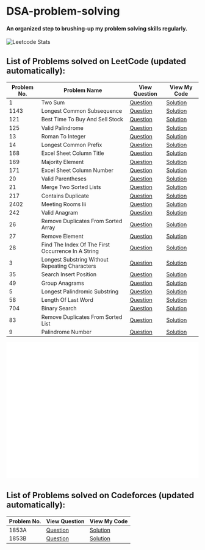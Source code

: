 # DSA-problem-solving
#### An organized step to brushing-up my problem solving skills regularly.

![Leetcode Stats](https://leetcard.jacoblin.cool/sushanthkumar78)

## List of Problems solved on LeetCode (updated automatically):

| Problem No. | Problem Name | View Question | View My Code |
| ----------- | ------------ | ------------- | ------------ |
| 1 | Two Sum | [Question](https://leetcode.com/problems/two-sum/) | [Solution](./Leetcode\1.two-sum.py) |
| 1143 | Longest Common Subsequence | [Question](https://leetcode.com/problems/longest-common-subsequence/) | [Solution](./Leetcode\1143.longest-common-subsequence.py) |
| 121 | Best Time To Buy And Sell Stock | [Question](https://leetcode.com/problems/best-time-to-buy-and-sell-stock/) | [Solution](./Leetcode\121.best-time-to-buy-and-sell-stock.py) |
| 125 | Valid Palindrome | [Question](https://leetcode.com/problems/valid-palindrome/) | [Solution](./Leetcode\125.valid-palindrome.py) |
| 13 | Roman To Integer | [Question](https://leetcode.com/problems/roman-to-integer/) | [Solution](./Leetcode\13.roman-to-integer.py) |
| 14 | Longest Common Prefix | [Question](https://leetcode.com/problems/longest-common-prefix/) | [Solution](./Leetcode\14.longest-common-prefix.py) |
| 168 | Excel Sheet Column Title | [Question](https://leetcode.com/problems/excel-sheet-column-title/) | [Solution](./Leetcode\168.excel-sheet-column-title.py) |
| 169 | Majority Element | [Question](https://leetcode.com/problems/majority-element/) | [Solution](./Leetcode\169.majority-element.py) |
| 171 | Excel Sheet Column Number | [Question](https://leetcode.com/problems/excel-sheet-column-number/) | [Solution](./Leetcode\171.excel-sheet-column-number.py) |
| 20 | Valid Parentheses | [Question](https://leetcode.com/problems/valid-parentheses/) | [Solution](./Leetcode\20.valid-parentheses.py) |
| 21 | Merge Two Sorted Lists | [Question](https://leetcode.com/problems/merge-two-sorted-lists/) | [Solution](./Leetcode\21.merge-two-sorted-lists.py) |
| 217 | Contains Duplicate | [Question](https://leetcode.com/problems/contains-duplicate/) | [Solution](./Leetcode\217.contains-duplicate.py) |
| 2402 | Meeting Rooms Iii | [Question](https://leetcode.com/problems/meeting-rooms-iii/) | [Solution](./Leetcode\2402.meeting-rooms-iii.py) |
| 242 | Valid Anagram | [Question](https://leetcode.com/problems/valid-anagram/) | [Solution](./Leetcode\242.valid-anagram.py) |
| 26 | Remove Duplicates From Sorted Array | [Question](https://leetcode.com/problems/remove-duplicates-from-sorted-array/) | [Solution](./Leetcode\26.remove-duplicates-from-sorted-array.py) |
| 27 | Remove Element | [Question](https://leetcode.com/problems/remove-element/) | [Solution](./Leetcode\27.remove-element.py) |
| 28 | Find The Index Of The First Occurrence In A String | [Question](https://leetcode.com/problems/find-the-index-of-the-first-occurrence-in-a-string/) | [Solution](./Leetcode\28.find-the-index-of-the-first-occurrence-in-a-string.py) |
| 3 | Longest Substring Without Repeating Characters | [Question](https://leetcode.com/problems/longest-substring-without-repeating-characters/) | [Solution](./Leetcode\3.longest-substring-without-repeating-characters.py) |
| 35 | Search Insert Position | [Question](https://leetcode.com/problems/search-insert-position/) | [Solution](./Leetcode\35.search-insert-position.py) |
| 49 | Group Anagrams | [Question](https://leetcode.com/problems/group-anagrams/) | [Solution](./Leetcode\49.group-anagrams.py) |
| 5 | Longest Palindromic Substring | [Question](https://leetcode.com/problems/longest-palindromic-substring/) | [Solution](./Leetcode\5.longest-palindromic-substring.py) |
| 58 | Length Of Last Word | [Question](https://leetcode.com/problems/length-of-last-word/) | [Solution](./Leetcode\58.length-of-last-word.py) |
| 704 | Binary Search | [Question](https://leetcode.com/problems/binary-search/) | [Solution](./Leetcode\704.binary-search.py) |
| 83 | Remove Duplicates From Sorted List | [Question](https://leetcode.com/problems/remove-duplicates-from-sorted-list/) | [Solution](./Leetcode\83.remove-duplicates-from-sorted-list.py) |
| 9 | Palindrome Number | [Question](https://leetcode.com/problems/palindrome-number/) | [Solution](./Leetcode\9.palindrome-number.py) |


![](https://raw.githubusercontent.com/sushantjha78/cf-stats/main/output/light_card.svg#gh-dark-mode-only)



## List of Problems solved on Codeforces (updated automatically):

| Problem No. | View Question | View My Code |
| ----------- | ------------- | ------------ |
| 1853A | [Question](https://codeforces.com/contest/1853/problem/A) | [Solution](./Codeforces\1853A.py) |
| 1853B | [Question](https://codeforces.com/contest/1853/problem/B) | [Solution](./Codeforces\1853B.py) |

